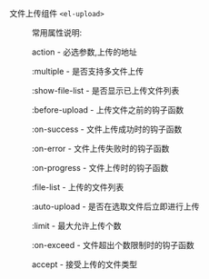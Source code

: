 文件上传组件 `<el-upload>`

          常用属性说明:

          action - 必选参数,上传的地址

          :multiple - 是否支持多文件上传

          :show-file-list - 是否显示已上传文件列表

          :before-upload - 上传文件之前的钩子函数

          :on-success - 文件上传成功时的钩子函数

          :on-error - 文件上传失败时的钩子函数

          :on-progress - 文件上传时的钩子函数

          :file-list - 上传的文件列表

          :auto-upload - 是否在选取文件后立即进行上传

          :limit - 最大允许上传个数

          :on-exceed - 文件超出个数限制时的钩子函数

          accept - 接受上传的文件类型
